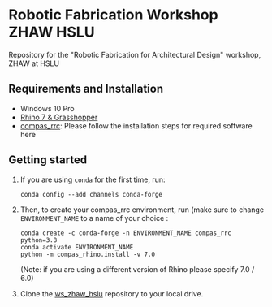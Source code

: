 # Robotic Fabrication Workshop ZHAW HSLU

Repository for the "Robotic Fabrication for Architectural Design" workshop, ZHAW at HSLU

## Requirements and Installation

* Windows 10 Pro
* [Rhino 7 & Grasshopper](https://www.rhino3d.com/download)
* [compas_rrc](https://github.com/compas-rrc/compas_rrc_start#installation): Please follow the installation steps for required software here


## Getting started

1. If you are using ``conda`` for the first time, run:

    ```
    conda config --add channels conda-forge
    ```
    
2. Then, to create your compas_rrc environment, run (make sure to change ``ENVIRONMENT_NAME`` to a name of your choice :

    ```
    conda create -c conda-forge -n ENVIRONMENT_NAME compas_rrc python=3.8
    conda activate ENVIRONMENT_NAME
    python -m compas_rhino.install -v 7.0
    ```
    (Note: if you are using a different version of Rhino please specify 7.0 / 6.0)  

3. Clone the [ws_zhaw_hslu](https://github.com/DavidJenny/ws_zhaw_hslu) repository to your local drive.



